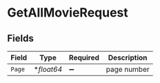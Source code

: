 # GetAllMovieRequest


## Fields

| Field              | Type               | Required           | Description        |
| ------------------ | ------------------ | ------------------ | ------------------ |
| `Page`             | **float64*         | :heavy_minus_sign: | page number        |